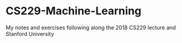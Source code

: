 # CS229-Machine-Learning
My notes and exercises following along the 2018 CS229 lecture and Stanford University
